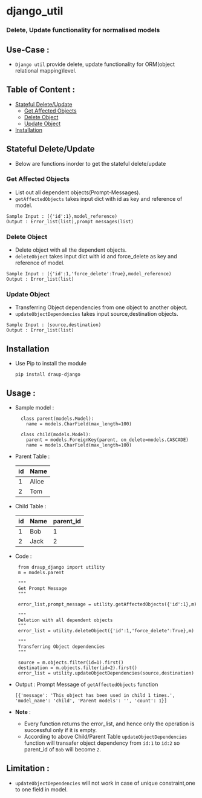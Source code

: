 # django_util
### Delete, Update functionality for normalised models


## Use-Case : 

  * `Django util` provide 
  delete, update functionality for ORM(object relational mapping)level.
  
## Table of Content :
  
  * [Stateful Delete/Update](#stateful)
     * [Get Affected Objects](#get-affected-objects)
     * [Delete Object](#delete-object)
     * [Update Object](#update-object)
  * [Installation](#installation)


## Stateful Delete/Update
  * Below are functions inorder to get the stateful delete/update
 
  ### Get Affected Objects
   * List out all dependent objects(Prompt-Messages).
   * `getAffectedObjects` takes input dict with id as key and reference of model.
   
   ```
   Sample Input : ({'id':1},model_reference)
   Output : Error_list(list),prompt messages(list)
   ```
   
  ### Delete Object
   * Delete object with all the dependent objects. 
   * `deleteObject` takes input dict with id and force_delete as key and reference of model.
   
   ```
   Sample Input : ({'id':1,'force_delete':True},model_reference)
   Output : Error_list(list)
   ```
   
  ### Update Object 
   * Transferring Object dependencies from one object to another object.
   * `updateObjectDependencies` takes input source,destination objects.
   
   ```
   Sample Input : (source,destination)
   Output : Error_list(list)
   ```

## Installation
  * Use Pip to install the module
  
    ```
    pip install draup-django
    ```
    
## Usage :
  * Sample model : 
      
          class parent(models.Model):
            name = models.CharField(max_length=100)
            
          class child(models.Model):
            parent = models.ForeignKey(parent, on_delete=models.CASCADE) 
            name = models.CharField(max_length=100)
      
  *  Parent Table :
  
     | id     | Name      |
     | ------ | --------- |
     |  1     |  Alice    |
     |  2     |  Tom      |
  
 * Child Table :
  
     | id          | Name       |  parent_id    |
     | ----------- |  --------- |-------------- |
     |  1          |  Bob       |     1         |
     |  2          |  Jack      |     2         | 

  
  * Code :
         
         from draup_django import utility
         m = models.parent

         """
         Get Prompt Message
         """

         error_list,prompt_message = utility.getAffectedObjects({'id':1},m)

         """
         Deletion with all dependent objects
         """
         error_list = utility.deleteObject({'id':1,'force_delete':True},m)

         """
         Transferring Object dependencies
         """

         source = m.objects.filter(id=1).first()
         destination = m.objects.filter(id=2).first()
         error_list = utility.updateObjectDependencies(source,destination)
         
  * Output :
        Prompt Message of `getAffectedObjects` function
        
        [{'message': 'This object has been used in child 1 times.', 'model_name': 'child', 'Parent models': '', 'count': 1}] 
         
  * **Note** : 
       -  Every function returns the error_list, and hence only the operation is successful only if it is empty. 
       -  According to above Child/Parent Table `updateObjectDependencies` function will transafer object dependency from `id:1` to `id:2` so parent_id of `Bob` will become `2`. 
   
## Limitation :
   * `updateObjectDependencies` will not work in case of unique constraint,one to one field in model.
   
